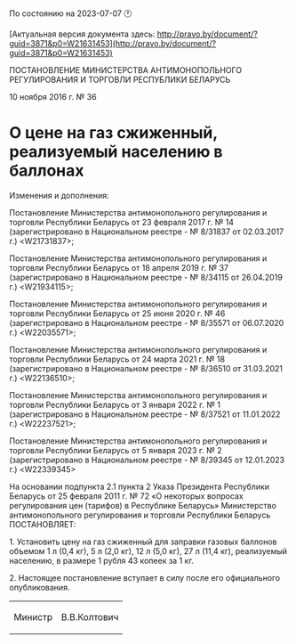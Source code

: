 По состоянию на 2023-07-07 &#x1F550;

[Актуальная версия документа здесь: http://pravo.by/document/?guid=3871&p0=W21631453](http://pravo.by/document/?guid=3871&p0=W21631453)

<p>ПОСТАНОВЛЕНИЕ МИНИСТЕРСТВА АНТИМОНОПОЛЬНОГО РЕГУЛИРОВАНИЯ И ТОРГОВЛИ РЕСПУБЛИКИ БЕЛАРУСЬ</p>
<p>10 ноября 2016 г. № 36</p>
<h1>О цене на газ сжиженный, реализуемый населению в баллонах</h1>
<p>Изменения и дополнения:</p>
<p>Постановление Министерства антимонопольного регулирования и торговли Республики Беларусь от 23 февраля 2017 г. № 14 (зарегистрировано в Национальном реестре - № 8/31837 от 02.03.2017 г.) &lt;W21731837&gt;;</p>
<p>Постановление Министерства антимонопольного регулирования и торговли Республики Беларусь от 18 апреля 2019 г. № 37 (зарегистрировано в Национальном реестре - № 8/34115 от 26.04.2019 г.) &lt;W21934115&gt;;</p>
<p>Постановление Министерства антимонопольного регулирования и торговли Республики Беларусь от 25 июня 2020 г. № 46 (зарегистрировано в Национальном реестре - № 8/35571 от 06.07.2020 г.) &lt;W22035571&gt;;</p>
<p>Постановление Министерства антимонопольного регулирования и торговли Республики Беларусь от 24 марта 2021 г. № 18 (зарегистрировано в Национальном реестре - № 8/36510 от 31.03.2021 г.) &lt;W22136510&gt;;</p>
<p>Постановление Министерства антимонопольного регулирования и торговли Республики Беларусь от 3 января 2022 г. № 1 (зарегистрировано в Национальном реестре - № 8/37521 от 11.01.2022 г.) &lt;W22237521&gt;;</p>
<p>Постановление Министерства антимонопольного регулирования и торговли Республики Беларусь от 5 января 2023 г. № 2 (зарегистрировано в Национальном реестре - № 8/39345 от 12.01.2023 г.) &lt;W22339345&gt;</p>
<p></p>
<p>На основании подпункта 2.1 пункта 2 Указа Президента Республики Беларусь от 25 февраля 2011 г. № 72 «О некоторых вопросах регулирования цен (тарифов) в Республике Беларусь» Министерство антимонопольного регулирования и торговли Республики Беларусь ПОСТАНОВЛЯЕТ:</p>
<p>1. Установить цену на газ сжиженный для заправки газовых баллонов объемом 1 л (0,4 кг), 5 л (2,0 кг), 12 л (5,0 кг), 27 л (11,4 кг), реализуемый населению, в размере 1 рубля 43 копеек за 1 кг.</p>
<p>2. Настоящее постановление вступает в силу после его официального опубликования.</p>
<p></p>
<table><tr>
<td><p>Министр</p></td>
<td><p>В.В.Колтович</p></td>
</tr></table>
<p></p>